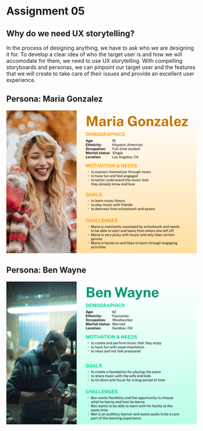 # Assignment 05

## Why do we need UX storytelling?

In the process of designing anything, we have to ask who we are designing it for. To develop a clear idea of who the target user is and how we will accomodate for them, we need to use UX storytelling. With compelling storyboards and personas, we can pinpoint our target user and the features that we will create to take care of their issues and provide an excellent user experience.

## Persona: Maria Gonzalez

![Maria Gonzalez](/assignment04/assets/maria_gonzalez.png)

## Persona: Ben Wayne

![Ben Wayne](/assignment04/assets/ben_wayne.png)
